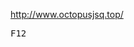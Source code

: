 http://www.octopusjsq.top/

<kbd>F12</kbd>

<!-- フロントエンドのウェブページを書いてるお前、クソくらえ。コードは全くフォーマットされてないし、上で修正しろって言われても直さない。俺はクライアントサイドの開発者なのに、お前のために手動でフォーマットしに来てやったんだぞ。マジで頭おかしいな、とっとと失せろ！下に書いてあるクソみたいなスクロール処理のせいで画像ホスティングがぶっ壊れそうだ。1日で3TBのトラフィックを消費するなんてマジですごいな。直接消してやったよ、コメントアウトする気にもならん。消えろ！ by:wogiao 2022年11月25日 -->
